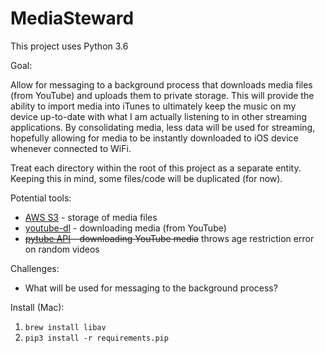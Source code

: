 # MediaSteward

This project uses Python 3.6

Goal:

Allow for messaging to a background process that downloads media files (from YouTube) and uploads them to private storage. This will provide the ability to import media into iTunes to ultimately keep the music on my device up-to-date with what I am actually listening to in other streaming applications. By consolidating media, less data will be used for streaming, hopefully allowing for media to be instantly downloaded to iOS device whenever connected to WiFi.

Treat each directory within the root of this project as a separate entity. Keeping this in mind, some files/code will be duplicated (for now).

Potential tools:
- [AWS S3](https://aws.amazon.com/s3/) - storage of media files
- [youtube-dl](http://rg3.github.io/youtube-dl/) - downloading media (from YouTube)
- ~~[pytube API](https://github.com/nficano/pytube) - downloading YouTube media~~ throws age restriction error on random videos

Challenges:
- What will be used for messaging to the background process?

Install (Mac):

1. `brew install libav`
2. `pip3 install -r requirements.pip`
